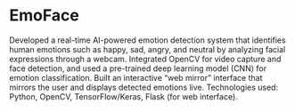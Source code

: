 # EmoFace
Developed a real-time AI-powered emotion detection system that identifies human emotions such as happy, sad, angry, and neutral by analyzing facial expressions through a webcam. Integrated OpenCV for video capture and face detection, and used a pre-trained deep learning model (CNN) for emotion classification. Built an interactive “web mirror” interface that mirrors the user and displays detected emotions live. Technologies used: Python, OpenCV, TensorFlow/Keras, Flask (for web interface).

